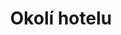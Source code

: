 ---
layout: "pages/okoli.njk"

title: 'Okolí hotelu'
description: 'Okolí hotelu nabízí výlety, sportovní zážitky a relax v přírodě. Objevte tipy na aktivity během pobytu v Chateau Orlice.'
permalink: 'cs/okoli-chateau-orlice/'

eleventyNavigation:
  key: Okolí hotelu
  parent: Služby a zážitky
  order: 300


landing:
  breadcrumbsHome: Domů
  breadcrumbsCurrent: Okolí hotelu

  heading: Okolí<br>Chateau Orlice

  mouseIconAlt: Ikona počítačové myši

  imageUrl: /assets/images/surroundings/surroundings-1.jpg
  imageAtl: Hotel Chateau Orlice v zimě


serviceInfo:
  topper: Outdoor aktivity
  heading: Užijte si volný čas venkovními aktivitami

  text: V hotelu jsou vám k dispozici kola a koloběžky pro výlety po okolních cyklostezkách. Pokud dáváte přednost klidnější vodní hladině, můžete si zapůjčit lodičku a užít si romantické chvíle na hladině rybníka přímo u Chateau Orlice. A pro ty, kdo hledají relax v tichu přírody, nabízíme možnost rybaření – stačí nahodit prut a nechat starosti odplout s proudem.

  items:
    - title: Kola a koloběžky

      imageUrl: /assets/images/surroundings/services/kolobezky.jpg
      imageAlt: Hosté hotelu na koloběžkách

    - title: Loďky

      imageUrl: /assets/images/surroundings/services/lodky.jpg
      imageAlt: Loďky na jezeře u Chateau Orlice

    - title: Rybaření

      imageUrl: /assets/images/surroundings/services/rybareni.jpg
      imageAlt: Rybník u Chateau Orlice

  cta: Ceník služeb

  backgroundAlt: Pozadí s grafikou Chateau Orlice


sport:
  topper: Sport
  heading: Sportovní zážitky v&nbsp;okolí hotelu

  imageUrl: /assets/images/surroundings/surroundings-2.jpg
  imageAlt: Golfové hřiště Dolní Dobrouč

  paragraphs:
    - text: V okolí hotelu na vás čeká nepřeberné množství možností pro sport a pohyb – od cyklovýletů po hřebenech hor až po relaxační partičku golfu v malebné krajině. Na recepci vám rádi pomůžeme s rezervací tenisových kurtů, squashových hal nebo s výběrem vhodné cyklostezky. Nedaleký sportovní areál nabízí i bowling, fitness, minigolf a aquapark pro děti i dospělé.

    - text: A pokud toužíte po klidnějším tempu, projížďka na kole krajinou nebo golf s výhledem do údolí budou ideální volbou.

  cta: Tipy na výlety


pricing:
  topper: Vybavení
  heading: Ceník wellness a&nbsp;spa procedur

  items: 
    - title: Kola

      rows:
        - cells:
          - text: Typ
          - text: Cena

        - cells:
          - text: Půjčení kola na 6 hodin
          - text: 250 Kč

        - cells:
          - text: Půjčení kola na 6 a více hodin
          - text: 350 Kč

    - title: Loďky

      rows:
        - cells:
          - text: Typ
          - text: Cena

        - cells:
          - text: Půjčení lodičky na 45 minut
          - text: 250 Kč

        - cells:
          - text: Půjčení lodičky na 60 minut
          - text: 350 Kč

    - title: Rybaření

      rows:
        - cells:
          - text: Typ
          - text: Cena

        - cells:
          - text: Zapůjčení prutu pro ubytované na 1 den
          - text: 350 Kč

        - cells:
          - text: Zapůjčení prutu pro návštěvníky na 1 den
          - text: 500 Kč
---